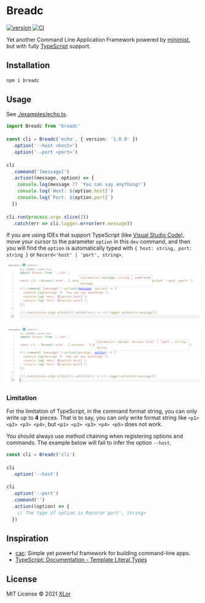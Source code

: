 # Breadc

[![version](https://img.shields.io/npm/v/breadc?color=rgb%2850%2C203%2C86%29&label=Breadc)](https://www.npmjs.com/package/breadc) [![CI](https://github.com/yjl9903/Breadc/actions/workflows/ci.yml/badge.svg)](https://github.com/yjl9903/Breadc/actions/workflows/ci.yml)

Yet another Command Line Application Framework powered by [minimist](https://www.npmjs.com/package/minimist), but with fully [TypeScript](https://www.typescriptlang.org/) support.

## Installation

```bash
npm i breadc
```

## Usage

See [./examples/echo.ts](./examples/echo.ts).

```ts
import Breadc from 'breadc'

const cli = Breadc('echo', { version: '1.0.0' })
  .option('--host <host>')
  .option('--port <port>')

cli
  .command('[message]')
  .action((message, option) => {
    console.log(message ?? 'You can say anything!')
    console.log(`Host: ${option.host}`)
    console.log(`Port: ${option.port}`)
  })

cli.run(process.argv.slice(2))
  .catch(err => cli.logger.error(err.message))
```

If you are using IDEs that support TypeScript (like [Visual Studio Code](https://code.visualstudio.com/)), move your cursor to the parameter `option` in this `dev` command, and then you will find the `option` is automatically typed with `{ host: string, port: string }` or `Record<'host' | 'port', string>`.

![vscode1](./images/vscode1.png)

![vscode2](./images/vscode2.png)

### Limitation

For the limitation of TypeScript, in the command format string, you can only write up to **4** pieces. That is to say, you can only write format string like `<p1> <p2> <p3> <p4>`, but `<p1> <p2> <p3> <p4> <p5>` does not work.

You should always use method chaining when registering options and commands. The example below will fail to infer the option `--host`.

```ts
const cli = Breadc('cli')

cli
  .option('--host')

cli
  .option('--port')
  .command('')
  .action((option) => {
    // The type of option is Record<'port', string>
  })
```

## Inspiration

+ [cac](https://github.com/cacjs/cac): Simple yet powerful framework for building command-line apps.
+ [TypeScript: Documentation - Template Literal Types](https://www.typescriptlang.org/docs/handbook/2/template-literal-types.html)

## License

MIT License © 2021 [XLor](https://github.com/yjl9903)
